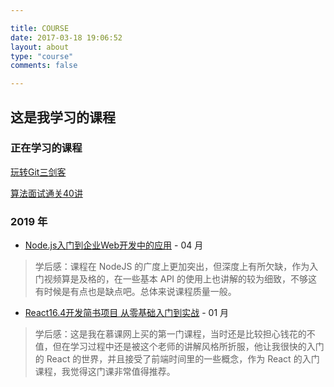 ```yaml
---

title: COURSE
date: 2017-03-18 19:06:52
layout: about
type: "course"
comments: false

---
```


## 这是我学习的课程

### 正在学习的课程

[玩转Git三剑客](https://time.geekbang.org/course/intro/145)

[算法面试通关40讲](https://time.geekbang.org/course/intro/130)

### 2019 年

* [Node.js入门到企业Web开发中的应用](https://coding.imooc.com/class/146.html) - 04 月

> 学后感：课程在 NodeJS 的广度上更加突出，但深度上有所欠缺，作为入门视频算是及格的，在一些基本 API 的使用上也讲解的较为细致，不够这有时候是有点也是缺点吧。总体来说课程质量一般。

* [React16.4开发简书项目 从零基础入门到实战](https://coding.imooc.com/class/229.html) - 01 月

> 学后感：这是我在慕课网上买的第一门课程，当时还是比较担心钱花的不值，但在学习过程中还是被这个老师的讲解风格所折服，他让我很快的入门的 React 的世界，并且接受了前端时间里的一些概念，作为 React 的入门课程，我觉得这门课非常值得推荐。
